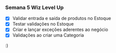 ### Semana 5 Wiz Level Up

- [x] Validar entrada e saída de produtos no Estoque
- [x] Testar validações no Estoque
- [x] Criar e lançar exceções aderentes ao negócio
- [x] Validações ao criar uma Categoria

:)
